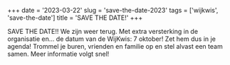+++
date = '2023-03-22'
slug = 'save-the-date-2023'
tags = ['wijkwis', 'save-the-date']
title = 'SAVE THE DATE!'
+++

SAVE THE DATE!!
We zijn weer terug.
Met extra versterking in de organisatie en... de datum van de WijKwis: 7 oktober!
Zet hem dus in je agenda!
Trommel je buren, vrienden en familie op en stel alvast een team samen.
Meer informatie volgt snel!
